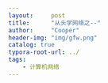 ```yaml
---
layout:     post
title:      "从头学网络之--"
author:     "Cooper"
header-img: "img/gfw.png"
catalog: true
typora-root-url: ../
tags:
    - 计算机网络
---
```


